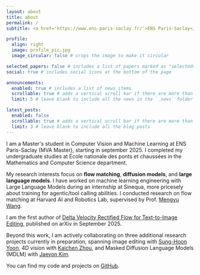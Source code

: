 ```yaml
---
layout: about
title: about
permalink: /
subtitle: <a href='https://www.ens-paris-saclay.fr/'>ENS Paris-Saclay</a>. <a href='https://www.enpc.fr/'>École nationale des ponts et chaussées, Institut Polytechnique de Paris </a>. Machine Learning.

profile:
  align: right
  image: profile_pic.jpg
  image_circular: false # crops the image to make it circular

selected_papers: false # includes a list of papers marked as "selected={true}"
social: true # includes social icons at the bottom of the page

announcements:
  enabled: true # includes a list of news items
  scrollable: true # adds a vertical scroll bar if there are more than 3 news items
  limit: 5 # leave blank to include all the news in the `_news` folder

latest_posts:
  enabled: false
  scrollable: true # adds a vertical scroll bar if there are more than 3 new posts items
  limit: 3 # leave blank to include all the blog posts
---
```


I am a Master's student in Computer Vision and Machine Learning at ENS Paris-Saclay (MVA Master), starting in september 2025. I completed my undergraduate studies at École nationale des ponts et chaussées in the Mathematics and Computer Science department.

My research interests focus on **flow matching**, **diffusion models**, and **large language models**. I have worked on machine learning engineering with Large Language Models during an internship at Sinequa, more pricesely about training for agentic/tool calling abilities. I conducted research on flow matching at Harvard AI and Robotics Lab, supervised by Prof. <a href="https://scholar.google.com/scholar?q=Mengyu+Wang" target="_blank" rel="noopener noreferrer" style="color: inherit;">Mengyu Wang</a>.

I am the first author of [Delta Velocity Rectified Flow for Text-to-Image Editing](https://arxiv.org/abs/2509.05342), published on arXiv in September 2025. 

Beyond this work, I am actively collaborating on three additional research projects currently in preparation, spanning image editing with <a href="https://scholar.google.com/scholar?q=Sunghoon+Yoon" target="_blank" rel="noopener noreferrer" style="color: inherit;">Sung-Hoon Yoon</a>, 4D vision with <a href="https://scholar.google.com/scholar?q=Kaichen+Zhou" target="_blank" rel="noopener noreferrer" style="color: inherit;">Kaichen Zhou</a>, and Masked Diffusion Language Models (MDLM) with <a href="https://scholar.google.com/scholar?q=Jaeyeon+Kim" target="_blank" rel="noopener noreferrer" style="color: inherit;">Jaeyon Kim</a>.

You can find my code and projects on [GitHub](https://github.com/gaspardbd).
